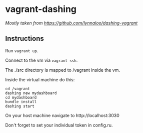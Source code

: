 # vagrant-dashing

*Mostly taken from https://github.com/lynnaloo/dashing-vagrant*

## Instructions
Run ```vagrant up```.

Connect to the vm via ```vagrant ssh```.

The ./src directory is mapped to /vagrant inside the vm.

Inside the virtual machine do this:
```shell
cd /vagrant
dashing new mydashboard
cd mydashboard
bundle install
dashing start
```

On your host machine navigate to http://localhost:3030

Don't forget to set your individual token in config.ru.
